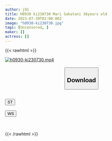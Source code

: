 ```yaml
---
author: j91
title: H0930 ki230730 Mari Sakatani 36years old
date: 2023-07-30T02:00:00Z
image: "h0930-ki230730.jpg"
tags: [Uncensored, ]
maker: []
actress: []
---
```



{{< rawhtml >}}

<div class="video" data-videoid="3wXw2XgL0XTdbJj">
    <a href="javascript:;">
        <img src="https://my.j91.asia/posts/h0930-ki230730/h0930-ki230730.jpg" width="WIDTH" height="HEIGHT" alt="h0930-ki230730.mp4" loading="lazy">
    </a>
</div>

<script type="text/javascript" src="https://j91.asia/asset/on-demand-st.js"></script>

<br>
  <link rel="stylesheet" href="https://j91.asia/asset/bs5.css">
  
  <center>
  <button class="btn btn-primary" type="button" data-bs-toggle="collapse" data-bs-target=".multi-collapse" aria-expanded="false" aria-controls="multiCollapseExample1 multiCollapseExample2"><h2>Download</h2></button></center>
</p>
<div class="row">
  <div class="col">
    <div class="collapse multi-collapse" id="multiCollapseExample1">
      <div class="card card-body">
	      	      <br>
<div class="buttons">  
<a href="https://streamtape.to/v/3wXw2XgL0XTdbJj"><button class="btn-hover color-3"><i class="fa fa-download"></i> ST</button></a></div>
    </div>
  </div>
</div>
  <div class="col">
    <div class="collapse multi-collapse" id="multiCollapseExample2">
      <div class="card card-body">
	      <br>
<div class="buttons">
    <a href="https://wolfstream.tv/faqrqf0jjamw.html"><button class="btn-hover color-9"><i class="fa fa-download"></i> WS</button></a></div>
<br><br>
      </div>
    </div>
  </div>
</div>

{{< /rawhtml >}}